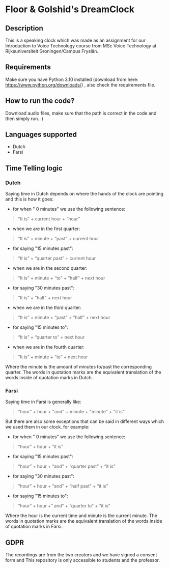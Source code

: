 # Floor & Golshid's DreamClock
## Description
This is a speaking clock which was made as an assignment for our Introduction to Voice Technology course from MSc Voice Technology at Rijksuniversiteit Groningen/Campus Fryslân.
## Requirements
Make sure you have Python 3.10 installed (download from here: https://www.python.org/downloads/) , also check the requirements file.
## How to run the code?
Download audio files, make sure that the path is correct in the code and then simply run. :)
## Languages supported
- Dutch
- Farsi

## Time Telling logic
### Dutch
Saying time in Dutch depends on where the hands of the clock are pointing and this is how it goes:
- for when " 0 minutes" we use the following sentence:
> "It is” + current hour + “hour”
- when we are in the first quarter:
> “It is” + minute + “past” + current hour
- for saying "15 minutes past":
> “It is” + “quarter past” + current hour
- when we are in the second quarter:
> “It is” + minute + “to” + “half” + next hour
- for saying "30 minutes past":
> “It is” + “half” + next hour
- when we are in the third quarter:
> “It is” + minute + “past” + “half” + next hour
- for saying "15 minutes to":
> “It is” + “quarter to” + next hour
- when we are in the fourth quarter:
> “It is” + minute + “to” + next hour

Where the minute is the amount of minutes to/past the corresponding quarter. The words in quotation marks are the equivalent translation of the words inside of quotation marks in Dutch.
### Farsi
Saying time in Farsi is generally like:
> "hour" + hour + "and" + minute + "minute" + "it is"

But there are also some exceptions that can be said in different ways which we used them in our clock. for example:
- for when " 0 minutes" we use the following sentence:
> “hour” + hour + “it is”
- for saying "15 minutes past":
> “hour” + hour + “and” + “quarter past” + “it is”
- for saying "30 minutes past":
> “hour” + hour + “and” + “half past” + “it is”
- for saying "15 minutes to":
> “hour” + hour +” and” + “quarter to” + “it is”

Where the hour is the current time and minute is the current minute. The words in quotation marks are the equivalent translation of the words inside of quotation marks in Farsi.
## GDPR 
The recordings are from the two creators and we have signed a consent form and This repository is only accessible to students and the professor.

